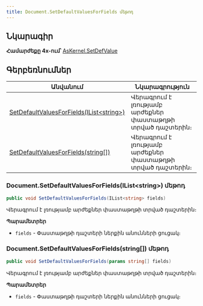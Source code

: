 ```yaml
---
title: Document.SetDefaultValuesForFields մեթոդ
---
```


## Նկարագիր

**Համարժեքը 4x-ում՝** [AsKernel.SetDefValue](https://armsoft.github.io/as4x-docs/HTM/ProgrGuide/Functions/Functions/SetDefValue.html)

## Գերբեռնումներ

| Անվանում | Նկարագրություն |
|--|--|
| [SetDefaultValuesForFields(IList&lt;string&gt;)](#documentsetdefaultvaluesforfieldsiliststring-մեթոդ) | Վերագրում է լռությամբ արժեքներ փաստաթղթի տրված դաշտերին։ |
| [SetDefaultValuesForFields(string[])](#documentsetdefaultvaluesforfieldsstring-մեթոդ) | Վերագրում է լռությամբ արժեքներ փաստաթղթի տրված դաշտերին։ |

### Document.SetDefaultValuesForFields(IList&lt;string&gt;) մեթոդ

```c#
public void SetDefaultValuesForFields(IList<string> fields)
```

Վերագրում է լռությամբ արժեքներ փաստաթղթի տրված դաշտերին։

**Պարամետրեր**

- `fields` - Փաստաթղթի դաշտերի ներքին անունների ցուցակ։

### Document.SetDefaultValuesForFields(string[]) մեթոդ

```c#
public void SetDefaultValuesForFields(params string[] fields)
```

Վերագրում է լռությամբ արժեքներ փաստաթղթի տրված դաշտերին։

**Պարամետրեր**

- `fields` - Փաստաթղթի դաշտերի ներքին անունների ցուցակ։



